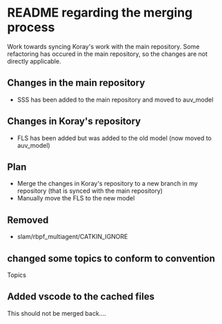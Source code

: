 # README regarding the merging process

Work towards syncing Koray's work with the main repository.
Some refactoring has occured in the main repository, so the changes are not directly applicable.

## Changes in the main repository
- SSS has been added to the main repository and moved to auv_model

## Changes in Koray's repository
- FLS has been added but was added to the old model (now moved to auv_model)

## Plan
- Merge the changes in Koray's repository to a new branch in my repository (that is synced with the main repository)
- Manually move the FLS to the new model

## Removed
- slam/rbpf_multiagent/CATKIN_IGNORE

## changed some topics to conform to convention
Topics 

## Added vscode to the cached files
This should not be merged back....